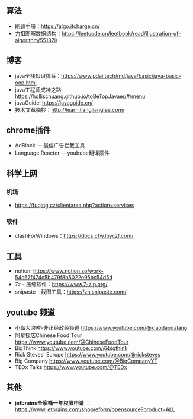 ## 算法
* 刷题手册：https://algo.itcharge.cn/
* 力扣图解数据结构：https://leetcode.cn/leetbook/read/illustration-of-algorithm/55187i/

## 博客
* java全栈知识体系：https://www.pdai.tech/md/java/basic/java-basic-oop.html
* java工程师成神之路: https://hollischuang.github.io/toBeTopJavaer/#/menu
* javaGuide: https://javaguide.cn/
* 技术文章摘抄：http://learn.lianglianglee.com/

## chrome插件
* AdBlock — 最佳广告拦截工具
* Language Reactor -- youbube翻译插件

## 科学上网
### 机场
* https://fuqing.cz/clientarea.php?action=services
### 软件
* clashForWindows：https://docs.cfw.lbyczf.com/

## 工具
* notion: https://www.notion.so/work-54c67f474c5b479f8b5022e95bc54d5d
* 7z - 压缩软件：https://www.7-zip.org/
* snipaste - 截图工具：https://zh.snipaste.com/

## youtube 频道
* 小岛大浪吹-非正经政经频道 https://www.youtube.com/@xiaodaodalang
* 阿星探店Chinese Food Tour https://www.youtube.com/@ChineseFoodTour
* BigThink https://www.youtube.com/@bigthink
* Rick Steves' Europe https://www.youtube.com/@ricksteves
* Big Company https://www.youtube.com/@BigCompanyYT
* TEDx Talks https://www.youtube.com/@TEDx

## 其他
* **jetbrains全家桶一年权限申请** ：https://www.jetbrains.com/shop/eform/opensource?product=ALL